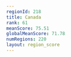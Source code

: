 ```yaml
---
regionId: 218
title: Canada
rank: 61
meanScore: 75.51
globalMeanScore: 71.78
numRegions: 220
layout: region_score
---
```

